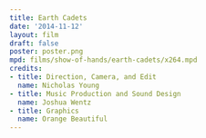 ```yaml
---
title: Earth Cadets 
date: '2014-11-12'
layout: film
draft: false
poster: poster.png
mpd: films/show-of-hands/earth-cadets/x264.mpd
credits:
- title: Direction, Camera, and Edit
  name: Nicholas Young
- title: Music Production and Sound Design
  name: Joshua Wentz
- title: Graphics
  name: Orange Beautiful
---
```

